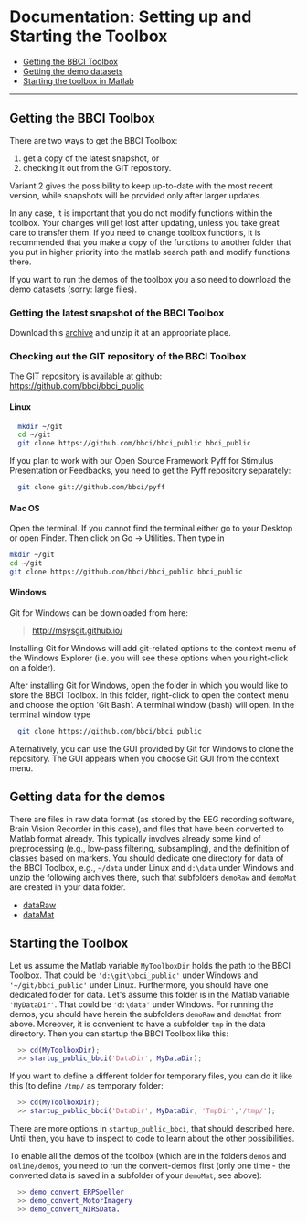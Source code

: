 # Documentation: Setting up and Starting the Toolbox


* [Getting the BBCI Toolbox](#GettingToolbox)
* [Getting the demo datasets](#GettingData)
* [Starting the toolbox in Matlab](#StartUp)

---

## Getting the BBCI Toolbox   <a id="GettingToolbox"></a>

There are two ways to get the BBCI Toolbox:

1. get a copy of the latest snapshot, or
2. checking it out from the GIT repository.

Variant 2 gives the possibility to keep up-to-date with the most recent version,
while snapshots will be provided only after larger updates.

In any case, it is important that you do not modify functions within the
toolbox. Your changes will get lost after updating, unless you take great care
to transfer them. If you need to change toolbox functions, it is recommended
that you make a copy of the functions to another folder that you put in higher
priority into the matlab search path and modify functions there.

If you want to run the demos of the toolbox you also need to download the demo
datasets (sorry: large files). 


### Getting the latest snapshot of the BBCI Toolbox

Download this [archive](https://github.com/bbci/bbci_public/archive/master.zip)
and unzip it at an appropriate place.


### Checking out the GIT repository of the BBCI Toolbox

The GIT repository is available at github: https://github.com/bbci/bbci_public


#### Linux

```Bash
  mkdir ~/git
  cd ~/git
  git clone https://github.com/bbci/bbci_public bbci_public
```

If you plan to work with our Open Source Framework Pyff for Stimulus
Presentation or Feedbacks, you need to get the Pyff repository separately:

```Bash
  git clone git://github.com/bbci/pyff
```


#### Mac OS

Open the terminal. If you cannot find the terminal either go to your Desktop or
open Finder. Then click on Go -> Utilities. Then type in

```Bash
mkdir ~/git
cd ~/git
git clone https://github.com/bbci/bbci_public bbci_public
```

#### Windows

Git for Windows can be downloaded from here:

> http://msysgit.github.io/

Installing Git for Windows will add git-related options to the context menu of
the Windows Explorer (i.e. you will see these options when you right-click on a
folder).

After installing Git for Windows, open the folder in which you would like to
store the BBCI Toolbox. In this folder, right-click to open the context menu and
choose the option 'Git Bash'. A terminal window (bash) will open. In the
terminal window type

```Bash
  git clone https://github.com/bbci/bbci_public
```

Alternatively, you can use the GUI provided by Git for Windows to clone the
repository. The GUI appears when you choose Git GUI from the context menu.


## Getting data for the demos   <a id="GettingData"></a>

There are files in raw data format (as stored by the EEG recording software,
Brain Vision Recorder in this case), and files that have been converted to
Matlab format already. This typically involves already some kind of
preprocessing (e.g., low-pass filtering, subsampling), and the definition of
classes based on markers. You should dedicate one directory for data of the BBCI
Toolbox, e.g., `~/data` under Linux and `d:\data` under Windows and unzip the
following archives there, such that subfolders `demoRaw` and `demoMat` are
created in your data folder.

* [dataRaw](http://doc.ml.tu-berlin.de/bbci/ToolboxData/demoRaw.zip)
* [dataMat](http://doc.ml.tu-berlin.de/bbci/ToolboxData/demoMat.zip)


## Starting the Toolbox   <a id="StartUp"></a>

Let us assume the Matlab variable `MyToolboxDir` holds the path to the BBCI
Toolbox. That could be `'d:\git\bbci_public'` under Windows and
`'~/git/bbci_public'` under Linux. Furthermore, you should have one dedicated
folder for data. Let's assume this folder is in the Matlab variable
`'MyDataDir'`. That could be `'d:\data'` under Windows. For running the demos,
you should have herein the subfolders `demoRaw` and `demoMat` from above.
Moreover, it is convenient to have a subfolder `tmp` in the data directory. Then
you can startup the BBCI Toolbox like this:

```Matlab
  >> cd(MyToolboxDir);
  >> startup_public_bbci('DataDir', MyDataDir);
```

If you want to define a different folder for temporary files, you can do it like
this (to define `/tmp/` as temporary folder:

```Matlab
  >> cd(MyToolboxDir);
  >> startup_public_bbci('DataDir', MyDataDir, 'TmpDir','/tmp/');
```

There are more options in `startup_public_bbci`, that should described here.
Until then, you have to inspect to code to learn about the other possibilities.

To enable all the demos of the toolbox (which are in the folders `demos` and
`online/demos`, you need to run the convert-demos first (only one time - the
converted data is saved in a subfolder of your `demoMat`, see above):

```Matlab
  >> demo_convert_ERPSpeller
  >> demo_convert_MotorImagery
  >> demo_convert_NIRSData.
```
